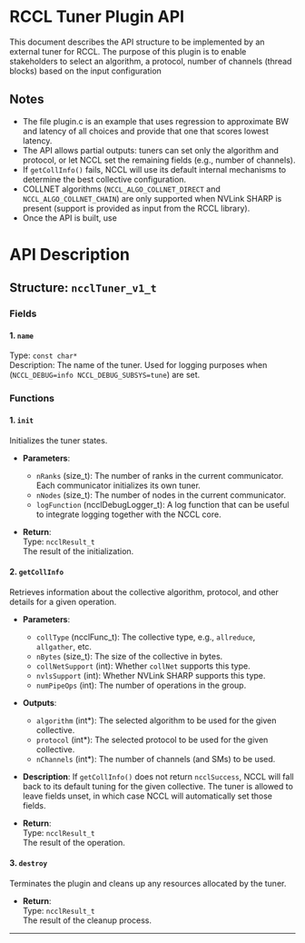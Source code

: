 # RCCL Tuner Plugin API 

This document describes the API structure to be implemented by an external tuner for RCCL. The purpose of this plugin is to enable stakeholders to select an algorithm, a protocol, number of channels (thread blocks) based on the input configuration

## Notes
- The file plugin.c is an example that uses regression to approximate BW and latency of all choices and provide that one that scores lowest latency.
- The API allows partial outputs: tuners can set only the algorithm and protocol, or let NCCL set the remaining fields (e.g., number of channels).
- If `getCollInfo()` fails, NCCL will use its default internal mechanisms to determine the best collective configuration.
- COLLNET algorithms (`NCCL_ALGO_COLLNET_DIRECT` and `NCCL_ALGO_COLLNET_CHAIN`) are only supported when NVLink SHARP is present (support is provided as input from the RCCL library).
- Once the API is built, use 

# API Description 
## Structure: `ncclTuner_v1_t`

### Fields

#### 1. `name`
  Type: `const char*`  
  Description: The name of the tuner. Used for logging purposes when (`NCCL_DEBUG=info NCCL_DEBUG_SUBSYS=tune`) are set.

### Functions

#### 1. `init`

Initializes the tuner states.

- **Parameters**:
  - `nRanks` (size_t): The number of ranks in the current communicator. Each communicator initializes its own tuner.
  - `nNodes` (size_t): The number of nodes in the current communicator.
  - `logFunction` (ncclDebugLogger_t): A log function that can be useful to integrate logging together with the NCCL core.

- **Return**:  
  Type: `ncclResult_t`  
  The result of the initialization.

#### 2. `getCollInfo`

Retrieves information about the collective algorithm, protocol, and other details for a given operation.

- **Parameters**:
  - `collType` (ncclFunc_t): The collective type, e.g., `allreduce`, `allgather`, etc.
  - `nBytes` (size_t): The size of the collective in bytes.
  - `collNetSupport` (int): Whether `collNet` supports this type.
  - `nvlsSupport` (int): Whether NVLink SHARP supports this type.
  - `numPipeOps` (int): The number of operations in the group.
  
- **Outputs**:
  - `algorithm` (int*): The selected algorithm to be used for the given collective.
  - `protocol` (int*): The selected protocol to be used for the given collective.
  - `nChannels` (int*): The number of channels (and SMs) to be used.
  
- **Description**:
  If `getCollInfo()` does not return `ncclSuccess`, NCCL will fall back to its default tuning for the given collective. The tuner is allowed to leave fields unset, in which case NCCL will automatically set those fields.

- **Return**:  
  Type: `ncclResult_t`  
  The result of the operation.

#### 3. `destroy`

Terminates the plugin and cleans up any resources allocated by the tuner.

- **Return**:  
  Type: `ncclResult_t`  
  The result of the cleanup process.

---
